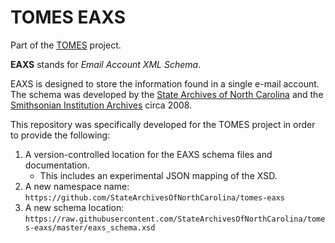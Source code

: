 # TOMES EAXS

Part of the [TOMES](https://www.ncdcr.gov/resources/records-management/tomes) project.

**EAXS** stands for *Email Account XML Schema*. 

EAXS is designed to store the information found in a single e-mail account. The schema was developed by the [State Archives of North Carolina](https://archives.ncdcr.gov) and the [Smithsonian Institution Archives](https://siarchives.si.edu) circa 2008.

This repository was specifically developed for the TOMES project in order to provide the following:

1. A version-controlled location for the EAXS schema files and documentation. 
	- This includes an experimental JSON mapping of the XSD.
2. A new namespace name: `https://github.com/StateArchivesOfNorthCarolina/tomes-eaxs`
3. A new schema location: `https://raw.githubusercontent.com/StateArchivesOfNorthCarolina/tomes-eaxs/master/eaxs_schema.xsd`
 
